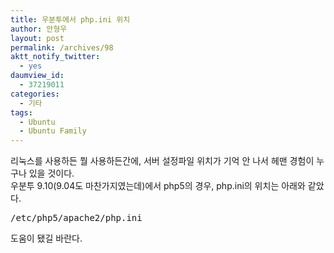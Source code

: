 ```yaml
---
title: 우분투에서 php.ini 위치
author: 안형우
layout: post
permalink: /archives/98
aktt_notify_twitter:
  - yes
daumview_id:
  - 37219011
categories:
  - 기타
tags:
  - Ubuntu
  - Ubuntu Family
---
```

리눅스를 사용하든 뭘 사용하든간에, 서버 설정파일 위치가 기억 안 나서 헤맨 경험이 누구나 있을 것이다.  
우분투 9.10(9.04도 마찬가지였는데)에서 php5의 경우, php.ini의 위치는 아래와 같았다. <pre class="brush:plain">/etc/php5/apache2/php.ini</pre>

도움이 됐길 바란다.